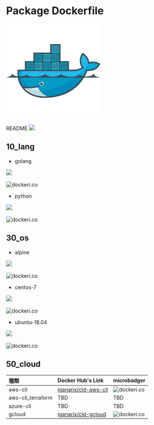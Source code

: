 # Package Dockerfile

![](./icon.png)

README ![](https://github.com/iganari/package-dockerfile/workflows/update-readme-branch/badge.svg)

## 10_lang

+ golang

![](https://images.microbadger.com/badges/image/iganarix/lang-golang.svg)

![dockeri.co](https://dockeri.co/image/iganarix/lang-golang)
  
+ python

![](https://images.microbadger.com/badges/image/iganarix/lang-python.svg)

![dockeri.co](https://dockeri.co/image/iganarix/lang-python)

## 30_os

+ alpine

![](https://images.microbadger.com/badges/image/iganarix/os-alpine.svg)

![dockeri.co](https://dockeri.co/image/iganarix/os-alpine)

+ centos-7

![](https://images.microbadger.com/badges/image/iganarix/os-centos-7.svg)

![dockeri.co](https://dockeri.co/image/iganarix/os-centos-7)

+ ubuntu-18.04

![](https://images.microbadger.com/badges/image/iganarix/os-ubuntu-18.04.svg)

![dockeri.co](https://dockeri.co/image/iganarix/os-ubuntu-18.04)


## 50_cloud

種類 | Docker Hub's Link | microbadger
:- | :- | :-
aws-cli | [iganarix/cld-aws-cli](https://hub.docker.com/r/iganarix/cld-aws-cli) | ![dockeri.co](https://dockeri.co/image/iganarix/cld-aws-cli)
aws-cli_terraform | TBD | TBD
azure-cli | TBD | TBD
gcloud | [iganarix/cld-gcloud](https://hub.docker.com/r/iganarix/cld-gcloud) | ![dockeri.co](https://dockeri.co/image/iganarix/cld-gcloud)

